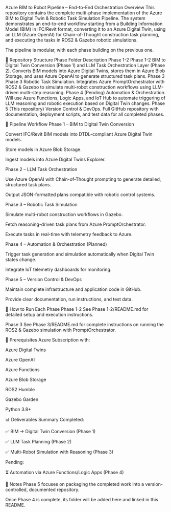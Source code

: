 Azure BIM to Robot Pipeline – End-to-End Orchestration
Overview
This repository contains the complete multi-phase implementation of the Azure BIM to Digital Twin & Robotic Task Simulation Pipeline.
The system demonstrates an end-to-end workflow starting from a Building Information Model (BIM) in IFC/Revit format, converting it to an Azure Digital Twin, using an LLM (Azure OpenAI) for Chain-of-Thought construction task planning, and executing the tasks in ROS2 & Gazebo robotic simulations.

The pipeline is modular, with each phase building on the previous one.

📂 Repository Structure
Phase	Folder	Description
Phase 1-2	Phase 1-2	BIM to Digital Twin Conversion (Phase 1) and LLM Task Orchestration Layer (Phase 2). Converts BIM models into Azure Digital Twins, stores them in Azure Blob Storage, and uses Azure OpenAI to generate structured task plans.
Phase 3	Phase 3	Robotic Task Simulation. Integrates Azure PromptOrchestrator with ROS2 & Gazebo to simulate multi-robot construction workflows using LLM-driven multi-step reasoning.
Phase 4	(Pending)	Automation & Orchestration. Will use Azure Functions, Logic Apps, and IoT Hub to automate triggering of LLM reasoning and robotic execution based on Digital Twin changes.
Phase 5	(This repository)	Version Control & DevOps. Full GitHub repository with documentation, deployment scripts, and test data for all completed phases.

🚀 Pipeline Workflow
Phase 1 – BIM to Digital Twin Conversion

Convert IFC/Revit BIM models into DTDL-compliant Azure Digital Twin models.

Store models in Azure Blob Storage.

Ingest models into Azure Digital Twins Explorer.

Phase 2 – LLM Task Orchestration

Use Azure OpenAI with Chain-of-Thought prompting to generate detailed, structured task plans.

Output JSON-formatted plans compatible with robotic control systems.

Phase 3 – Robotic Task Simulation

Simulate multi-robot construction workflows in Gazebo.

Fetch reasoning-driven task plans from Azure PromptOrchestrator.

Execute tasks in real-time with telemetry feedback to Azure.

Phase 4 – Automation & Orchestration (Planned)

Trigger task generation and simulation automatically when Digital Twin states change.

Integrate IoT telemetry dashboards for monitoring.

Phase 5 – Version Control & DevOps

Maintain complete infrastructure and application code in GitHub.

Provide clear documentation, run instructions, and test data.

📜 How to Run Each Phase
Phase 1-2
See Phase 1-2/README.md for detailed setup and execution instructions.

Phase 3
See Phase 3/README.md for complete instructions on running the ROS2 & Gazebo simulation with PromptOrchestrator.

🔧 Prerequisites
Azure Subscription with:

Azure Digital Twins

Azure OpenAI

Azure Functions

Azure Blob Storage

ROS2 Humble

Gazebo Garden

Python 3.8+

📊 Deliverables Summary
Completed:

✅ BIM → Digital Twin Conversion (Phase 1)

✅ LLM Task Planning (Phase 2)

✅ Multi-Robot Simulation with Reasoning (Phase 3)

Pending:

⏳ Automation via Azure Functions/Logic Apps (Phase 4)

📌 Notes
Phase 5 focuses on packaging the completed work into a version-controlled, documented repository.

Once Phase 4 is complete, its folder will be added here and linked in this README.

